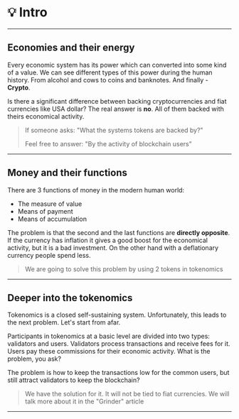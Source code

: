 # 💡 Intro

---

## Economies and their energy

Every economic system has its power which can converted into some kind of a value. We can see different types of this power during the human history. From alcohol and cows to coins and banknotes. And finally - **Crypto**. 

Is there a significant difference between backing cryptocurrencies and fiat currencies like USA dollar? The real answer is **no**. All of them backed with theirs economical activity.

> If someone asks: "What the systems tokens are backed by?"
>
>Feel free to answer: "By the activity of blockchain users"

---

## Money and their functions

There are 3 functions of money in the modern human world:

* The measure of value
* Means of payment
* Means of accumulation

The problem is that the second and the last functions are **directly opposite**. If the currency has inflation it gives a good boost for the economical activity, but it is a bad investment. On the other hand with a deflationary currency people spend less.

> We are going to solve this problem by using 2 tokens in tokenomics

---

## Deeper into the tokenomics

Tokenomics is a closed self-sustaining system. Unfortunately, this leads to the next problem. Let's start from afar.

Participants in tokenomics at a basic level are divided into two types: validators and users. Validators process transactions and receive fees for it. Users pay these commissions for their economic activity. What is the problem, you ask? 

The problem is how to keep the transactions low for the common users, but still attract validators to keep the blockchain? 

>We have the solution for it. It will not be tied to fiat currencies. We will talk more about it in the "Grinder" article

---